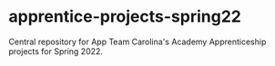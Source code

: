 # apprentice-projects-spring22
Central repository for App Team Carolina's Academy Apprenticeship projects for Spring 2022.
